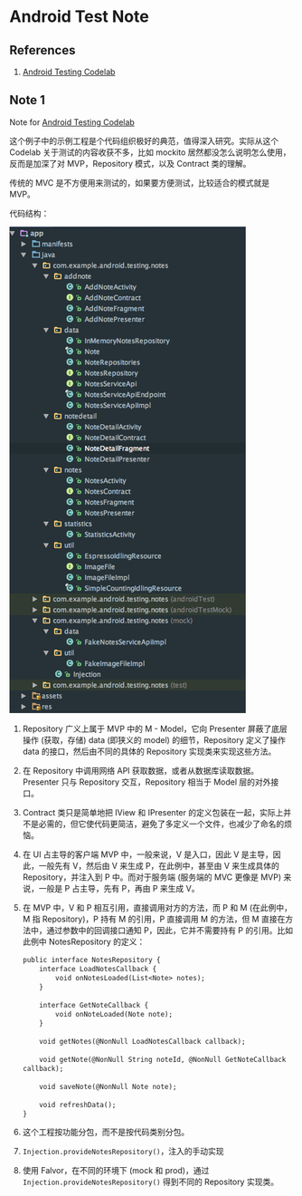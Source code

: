 # Android Test Note

## References

1. [Android Testing Codelab](https://codelabs.developers.google.com/codelabs/android-testing/index.html)

## Note 1

Note for [Android Testing Codelab](https://codelabs.developers.google.com/codelabs/android-testing/index.html)

这个例子中的示例工程是个代码组织极好的典范，值得深入研究。实际从这个 Codelab 关于测试的内容收获不多，比如 mockito 居然都没怎么说明怎么使用，反而是加深了对 MVP，Repository 模式，以及 Contract 类的理解。

传统的 MVC 是不方便用来测试的，如果要方便测试，比较适合的模式就是 MVP。

代码结构：

![](./art/android-test-1.png)

1. Repository 广义上属于 MVP 中的 M - Model，它向 Presenter 屏蔽了底层操作 (获取，存储) data (即狭义的 model) 的细节，Repository 定义了操作 data 的接口，然后由不同的具体的 Repository 实现类来实现这些方法。

1. 在 Repository 中调用网络 API 获取数据，或者从数据库读取数据。Presenter 只与 Repository 交互，Repository 相当于 Model 层的对外接口。

1. Contract 类只是简单地把 IView 和 IPresenter 的定义包装在一起，实际上并不是必需的，但它使代码更简洁，避免了多定义一个文件，也减少了命名的烦恼。

1. 在 UI 占主导的客户端 MVP 中，一般来说，V 是入口，因此 V 是主导，因此，一般先有 V，然后由 V 来生成 P，在此例中，甚至由 V 来生成具体的 Repository，并注入到 P 中。而对于服务端 (服务端的 MVC 更像是 MVP) 来说，一般是 P 占主导，先有 P，再由 P 来生成 V。

1. 在 MVP 中，V 和 P 相互引用，直接调用对方的方法，而 P 和 M (在此例中，M 指 Repository)，P 持有 M 的引用，P 直接调用 M 的方法，但 M 直接在方法中，通过参数中的回调接口通知 P，因此，它并不需要持有 P 的引用。比如此例中 NotesRepository 的定义：

       public interface NotesRepository {
           interface LoadNotesCallback {
               void onNotesLoaded(List<Note> notes);
           }

           interface GetNoteCallback {
               void onNoteLoaded(Note note);
           }

           void getNotes(@NonNull LoadNotesCallback callback);

           void getNote(@NonNull String noteId, @NonNull GetNoteCallback callback);

           void saveNote(@NonNull Note note);

           void refreshData();
       }

1. 这个工程按功能分包，而不是按代码类别分包。

1. `Injection.provideNotesRepository()`，注入的手动实现

1. 使用 Falvor，在不同的环境下 (mock 和 prod)，通过 `Injection.provideNotesRepository()` 得到不同的 Repository 实现类。
